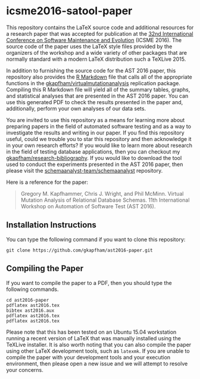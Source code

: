 # icsme2016-satool-paper

This repository contains the LaTeX source code and additional resources for a
research paper that was accepted for publication at the [32nd International
Conference on Software Maintenance and Evolution](http://icsme2016.github.io/)
(ICSME 2016). The source code of the paper uses the LaTeX style files provided
by the organizers of the workshop and a wide variety of other packages that are
normally standard with a modern LaTeX distribution such a TeXLive 2015.

In addition to furnishing the source code for the AST 2016 paper, this
repository also provides the [R Markdown](http://rmarkdown.rstudio.com/) file
that calls all of the appropriate functions in the
[gkapfham/virtualmutationanalysis](http://github.com/gkapfham/virtualmutationanalysis)
replication package. Compiling this R Markdown file will yield all of the
summary tables, graphs, and statistical analyses that are presented in the AST
2016 paper. You can use this generated PDF to check the results presented in the
paper and, additionally, perform your own analyses of our data sets.

You are invited to use this repository as a means for learning more about
preparing papers in the field of automated software testing and as a way to
investigate the results and writing in our paper. If you find this repository
useful, could we trouble you to star this repository and then acknowledge it in
your own research efforts? If you would like to learn more about research in the
field of testing database applications, then you can checkout my
[gkapfham/research-bibliography](https://github.com/gkapfham/research-bibliography).
If you would like to download the tool used to conduct the experiments presented
in the AST 2016 paper, then please visit the
[schemaanalyst-team/schemaanalyst](https://github.com/schemaanalyst-team/schemaanalyst)
repository.

Here is a reference for the paper:

> Gregory M. Kapfhammer, Chris J. Wright, and Phil McMinn.
> Virtual Mutation Analysis of Relational Database Schemas.
> 11th International Workshop on Automation of Software Test (AST 2016).

## Installation Instructions

You can type the following command if you want to clone this repository:

```shell
git clone https://github.com/gkapfham/ast2016-paper.git
```

## Compiling the Paper

If you want to compile the paper to a PDF, then you should type the following commands.

```shell
cd ast2016-paper
pdflatex ast2016.tex
bibtex ast2016.aux
pdflatex ast2016.tex
pdflatex ast2016.tex
```

Please note that this has been tested on an Ubuntu 15.04 workstation running a
recent version of LaTeX that was manually installed using the TeXLive
installer. It is also worth noting that you can also compile the paper using
other LaTeX development tools, such as `latexmk`. If you are unable to compile
the paper with your development tools and your execution environment, then
please open a new issue and we will attempt to resolve your concerns.
